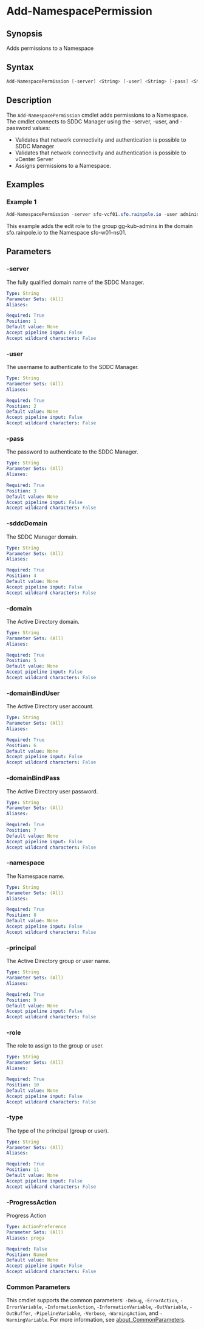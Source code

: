 # Add-NamespacePermission

## Synopsis

Adds permissions to a Namespace

## Syntax

```powershell
Add-NamespacePermission [-server] <String> [-user] <String> [-pass] <String> [-sddcDomain] <String> [-domain] <String> [-domainBindUser] <String> [-domainBindPass] <String> [-namespace] <String> [-principal] <String> [-role] <String> [-type] <String> [-ProgressAction <ActionPreference>] [<CommonParameters>]
```

## Description

The `Add-NamespacePermission` cmdlet adds permissions to a Namespace. The cmdlet connects to SDDC Manager using the -server, -user, and -password values:

- Validates that network connectivity and authentication is possible to SDDC Manager
- Validates that network connectivity and authentication is possible to vCenter Server
- Assigns permissions to a Namespace.

## Examples

### Example 1

```powershell
Add-NamespacePermission -server sfo-vcf01.sfo.rainpole.io -user administrator@vsphere.local -pass VMw@re1! -sddcDomain sfo-w01 -domain sfo.rainpole.io -domainBindUser svc-vsphere-ad -domainBindPass VMw@re1! -namespace sfo-w01-ns01 -principal gg-kub-admins -role edit -type group
```

This example adds the edit role to the group gg-kub-admins in the domain sfo.rainpole.io to the Namespace sfo-w01-ns01.

## Parameters

### -server

The fully qualified domain name of the SDDC Manager.

```yaml
Type: String
Parameter Sets: (All)
Aliases:

Required: True
Position: 1
Default value: None
Accept pipeline input: False
Accept wildcard characters: False
```

### -user

The username to authenticate to the SDDC Manager.

```yaml
Type: String
Parameter Sets: (All)
Aliases:

Required: True
Position: 2
Default value: None
Accept pipeline input: False
Accept wildcard characters: False
```

### -pass

The password to authenticate to the SDDC Manager.

```yaml
Type: String
Parameter Sets: (All)
Aliases:

Required: True
Position: 3
Default value: None
Accept pipeline input: False
Accept wildcard characters: False
```

### -sddcDomain

The SDDC Manager domain.

```yaml
Type: String
Parameter Sets: (All)
Aliases:

Required: True
Position: 4
Default value: None
Accept pipeline input: False
Accept wildcard characters: False
```

### -domain

The Active Directory domain.

```yaml
Type: String
Parameter Sets: (All)
Aliases:

Required: True
Position: 5
Default value: None
Accept pipeline input: False
Accept wildcard characters: False
```

### -domainBindUser

The Active Directory user account.

```yaml
Type: String
Parameter Sets: (All)
Aliases:

Required: True
Position: 6
Default value: None
Accept pipeline input: False
Accept wildcard characters: False
```

### -domainBindPass

The Active Directory user password.

```yaml
Type: String
Parameter Sets: (All)
Aliases:

Required: True
Position: 7
Default value: None
Accept pipeline input: False
Accept wildcard characters: False
```

### -namespace

The Namespace name.

```yaml
Type: String
Parameter Sets: (All)
Aliases:

Required: True
Position: 8
Default value: None
Accept pipeline input: False
Accept wildcard characters: False
```

### -principal

The Active Directory group or user name.

```yaml
Type: String
Parameter Sets: (All)
Aliases:

Required: True
Position: 9
Default value: None
Accept pipeline input: False
Accept wildcard characters: False
```

### -role

The role to assign to the group or user.

```yaml
Type: String
Parameter Sets: (All)
Aliases:

Required: True
Position: 10
Default value: None
Accept pipeline input: False
Accept wildcard characters: False
```

### -type

The type of the principal (group or user).

```yaml
Type: String
Parameter Sets: (All)
Aliases:

Required: True
Position: 11
Default value: None
Accept pipeline input: False
Accept wildcard characters: False
```

### -ProgressAction

Progress Action

```yaml
Type: ActionPreference
Parameter Sets: (All)
Aliases: proga

Required: False
Position: Named
Default value: None
Accept pipeline input: False
Accept wildcard characters: False
```

### Common Parameters

This cmdlet supports the common parameters: `-Debug`, `-ErrorAction`, `-ErrorVariable`, `-InformationAction`, `-InformationVariable`, `-OutVariable`, `-OutBuffer`, `-PipelineVariable`, `-Verbose`, `-WarningAction`, and `-WarningVariable`. For more information, see [about_CommonParameters](http://go.microsoft.com/fwlink/?LinkID=113216).

